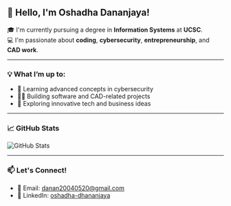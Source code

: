 ## 👋 Hello, I'm Oshadha Dananjaya!

🎓 I'm currently pursuing a degree in **Information Systems** at **UCSC**.  
💻 I'm passionate about **coding**, **cybersecurity**, **entrepreneurship**, and **CAD work**.

---

### 💡 What I’m up to:
- 🧠 Learning advanced concepts in cybersecurity
- 👨‍💻 Building software and CAD-related projects
- 🚀 Exploring innovative tech and business ideas

---

### 📈 GitHub Stats
![GitHub Stats](https://github-readme-stats.vercel.app/api?username=deatharoundthecorner&show_icons=true&theme=radical)

---

### 📫 Let's Connect!
- 📧 Email: [danan20040520@gmail.com](mailto:danan20040520@gmail.com)  
- 🔗 LinkedIn: [oshadha-dhananjaya](https://linkedin.com/in/oshadha-dhananjaya-8b3586364)
